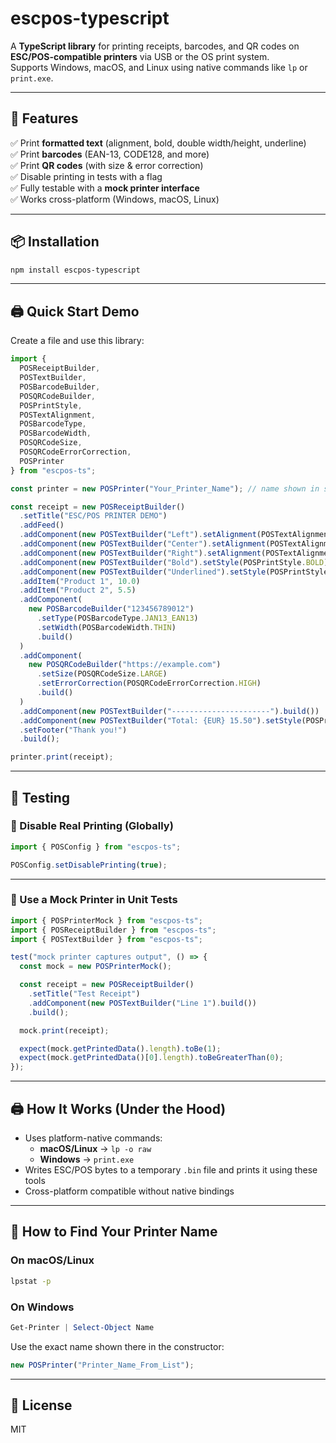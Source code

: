 # escpos-typescript

A **TypeScript library** for printing receipts, barcodes, and QR codes on **ESC/POS-compatible printers** via USB or the OS print system.  
Supports Windows, macOS, and Linux using native commands like `lp` or `print.exe`.

---

## 🚀 Features

✅ Print **formatted text** (alignment, bold, double width/height, underline)  
✅ Print **barcodes** (EAN-13, CODE128, and more)  
✅ Print **QR codes** (with size & error correction)  
✅ Disable printing in tests with a flag  
✅ Fully testable with a **mock printer interface**  
✅ Works cross-platform (Windows, macOS, Linux)

---

## 📦 Installation

```bash
npm install escpos-typescript
```

---

## 🖨️ Quick Start Demo

Create a file and use this library:

```ts
import {
  POSReceiptBuilder,
  POSTextBuilder,
  POSBarcodeBuilder,
  POSQRCodeBuilder,
  POSPrintStyle,
  POSTextAlignment,
  POSBarcodeType,
  POSBarcodeWidth,
  POSQRCodeSize,
  POSQRCodeErrorCorrection,
  POSPrinter
} from "escpos-ts";

const printer = new POSPrinter("Your_Printer_Name"); // name shown in system printer list

const receipt = new POSReceiptBuilder()
  .setTitle("ESC/POS PRINTER DEMO")
  .addFeed()
  .addComponent(new POSTextBuilder("Left").setAlignment(POSTextAlignment.LEFT).build())
  .addComponent(new POSTextBuilder("Center").setAlignment(POSTextAlignment.CENTER).build())
  .addComponent(new POSTextBuilder("Right").setAlignment(POSTextAlignment.RIGHT).build())
  .addComponent(new POSTextBuilder("Bold").setStyle(POSPrintStyle.BOLD).build())
  .addComponent(new POSTextBuilder("Underlined").setStyle(POSPrintStyle.UNDERLINE).build())
  .addItem("Product 1", 10.0)
  .addItem("Product 2", 5.5)
  .addComponent(
    new POSBarcodeBuilder("123456789012")
      .setType(POSBarcodeType.JAN13_EAN13)
      .setWidth(POSBarcodeWidth.THIN)
      .build()
  )
  .addComponent(
    new POSQRCodeBuilder("https://example.com")
      .setSize(POSQRCodeSize.LARGE)
      .setErrorCorrection(POSQRCodeErrorCorrection.HIGH)
      .build()
  )
  .addComponent(new POSTextBuilder("----------------------").build())
  .addComponent(new POSTextBuilder("Total: {EUR} 15.50").setStyle(POSPrintStyle.BOLD).build())
  .setFooter("Thank you!")
  .build();

printer.print(receipt);
```

---

## 🧪 Testing

### 🔹 Disable Real Printing (Globally)

```ts
import { POSConfig } from "escpos-ts";

POSConfig.setDisablePrinting(true);
```

---

### 🔹 Use a Mock Printer in Unit Tests

```ts
import { POSPrinterMock } from "escpos-ts";
import { POSReceiptBuilder } from "escpos-ts";
import { POSTextBuilder } from "escpos-ts";

test("mock printer captures output", () => {
  const mock = new POSPrinterMock();

  const receipt = new POSReceiptBuilder()
    .setTitle("Test Receipt")
    .addComponent(new POSTextBuilder("Line 1").build())
    .build();

  mock.print(receipt);

  expect(mock.getPrintedData().length).toBe(1);
  expect(mock.getPrintedData()[0].length).toBeGreaterThan(0);
});
```

---

## 🖨️ How It Works (Under the Hood)

- Uses platform-native commands:
  - **macOS/Linux** → `lp -o raw`
  - **Windows** → `print.exe`
- Writes ESC/POS bytes to a temporary `.bin` file and prints it using these tools
- Cross-platform compatible without native bindings

---

## 🧾 How to Find Your Printer Name

### On macOS/Linux
```bash
lpstat -p
```

### On Windows
```powershell
Get-Printer | Select-Object Name
```

Use the exact name shown there in the constructor:
```ts
new POSPrinter("Printer_Name_From_List");
```

---

## 📜 License

MIT
